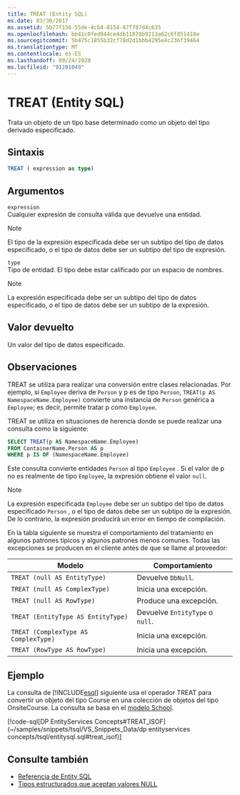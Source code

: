```yaml
---
title: TREAT (Entity SQL)
ms.date: 03/30/2017
ms.assetid: 5b77f156-55de-4cb4-8154-87f707d4c635
ms.openlocfilehash: bb41c0fed944ce4db11878b9213a62c6f851418e
ms.sourcegitcommit: 5b475c1855b32cf78d2d1bbb4295e4c236f39464
ms.translationtype: MT
ms.contentlocale: es-ES
ms.lasthandoff: 09/24/2020
ms.locfileid: "91201049"
---
```

# <a name="treat-entity-sql"></a>TREAT (Entity SQL)

Trata un objeto de un tipo base determinado como un objeto del tipo derivado especificado.  
  
## <a name="syntax"></a>Sintaxis  
  
```sql  
TREAT ( expression as type)  
```  
  
## <a name="arguments"></a>Argumentos  

 `expression`  
 Cualquier expresión de consulta válida que devuelve una entidad.  
  
> [!NOTE]
> El tipo de la expresión especificada debe ser un subtipo del tipo de datos especificado, o el tipo de datos debe ser un subtipo del tipo de expresión.  
  
 `type`  
 Tipo de entidad. El tipo debe estar calificado por un espacio de nombres.  
  
> [!NOTE]
> La expresión especificada debe ser un subtipo del tipo de datos especificado, o el tipo de datos debe ser un subtipo de la expresión.  
  
## <a name="return-value"></a>Valor devuelto  

 Un valor del tipo de datos especificado.  
  
## <a name="remarks"></a>Observaciones  

 TREAT se utiliza para realizar una conversión entre clases relacionadas. Por ejemplo, si `Employee` deriva de `Person` y p es de tipo `Person`, `TREAT(p AS NamespaceName.Employee)` convierte una instancia de `Person` genérica a `Employee`; es decir, permite tratar p como `Employee`.  
  
 TREAT se utiliza en situaciones de herencia donde se puede realizar una consulta como la siguiente:  
  
```sql  
SELECT TREAT(p AS NamespaceName.Employee)  
FROM ContainerName.Person AS p  
WHERE p IS OF (NamespaceName.Employee)
```  
  
 Este consulta convierte entidades `Person` al tipo `Employee` . Si el valor de p no es realmente de tipo `Employee`, la expresión obtiene el valor `null`.  
  
> [!NOTE]
> La expresión especificada `Employee` debe ser un subtipo del tipo de datos especificado `Person` , o el tipo de datos debe ser un subtipo de la expresión. De lo contrario, la expresión producirá un error en tiempo de compilación.  
  
 En la tabla siguiente se muestra el comportamiento del tratamiento en algunos patrones típicos y algunos patrones menos comunes. Todas las excepciones se producen en el cliente antes de que se llame al proveedor:  
  
|Modelo|Comportamiento|  
|-------------|--------------|  
|`TREAT (null AS EntityType)`|Devuelve `DbNull`.|  
|`TREAT (null AS ComplexType)`|Inicia una excepción.|  
|`TREAT (null AS RowType)`|Produce una excepción.|  
|`TREAT (EntityType AS EntityType)`|Devuelve `EntityType` o `null`.|  
|`TREAT (ComplexType AS ComplexType)`|Inicia una excepción.|  
|`TREAT (RowType AS RowType)`|Inicia una excepción.|  
  
## <a name="example"></a>Ejemplo  

 La consulta de [!INCLUDE[esql](../../../../../../includes/esql-md.md)] siguiente usa el operador TREAT para convertir un objeto del tipo Course en una colección de objetos del tipo OnsiteCourse. La consulta se basa en el [modelo School](/previous-versions/dotnet/netframework-4.0/bb896300(v=vs.100)).  
  
 [!code-sql[DP EntityServices Concepts#TREAT_ISOF](~/samples/snippets/tsql/VS_Snippets_Data/dp entityservices concepts/tsql/entitysql.sql#treat_isof)]  
  
## <a name="see-also"></a>Consulte también

- [Referencia de Entity SQL](entity-sql-reference.md)
- [Tipos estructurados que aceptan valores NULL](nullable-structured-types-entity-sql.md)
